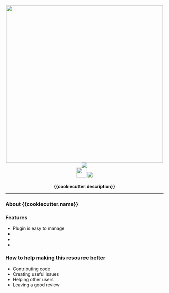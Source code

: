 <div align="center">
<!-- <img src="https://raw.githubusercontent.com/{{cookiecutter.repo_name}}/main/.github/logo.png" width="500"></br> -->
<img width="500" height="500" src="https://img.icons8.com/clouds/500/minecraft-logo.png" /></br>
<img src="https://img.shields.io/github/downloads/{{cookiecutter.repo_name}}/total?color=green&label=All%20Downloads&style=plastic" /></br>
<img width="30" height="30" src="https://img.icons8.com/plasticine/100/minecraft-grass-cube--v2.png" />
<img src="https://img.shields.io/badge/Minecraft-{{cookiecutter.apiversion}}_--_{{cookiecutter.minecraft}}-green?style=flat" /></br>
</br>
<strong>{{cookiecutter.description}}</strong></br>
</div>
  
***

<h3>About {{cookiecutter.name}}</h3>


<h3>Features</h3>
<ul>
  <li>Plugin is easy to manage</li>
  <li></li>
  <li></li>
  <li></li>
</ul>

<h3>How to help making this resource better</h3>
<ul>
  <li>Contributing code</li>
  <li>Creating useful issues</li>
  <li>Helping other users</li>
  <li>Leaving a good review</li>
</ul>